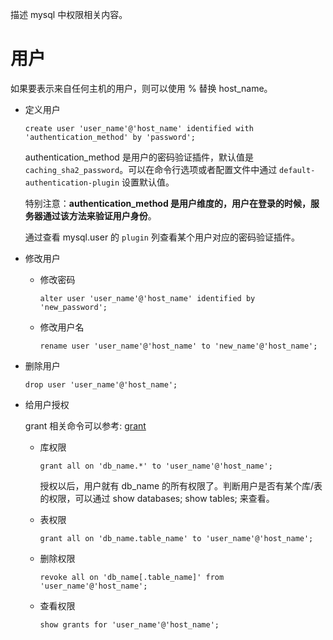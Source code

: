 描述 mysql 中权限相关内容。

# 用户

如果要表示来自任何主机的用户，则可以使用 % 替换 host_name。

- 定义用户

    `create user 'user_name'@'host_name' identified with 'authentication_method' by 'password';`

    authentication_method 是用户的密码验证插件，默认值是 `caching_sha2_password`。可以在命令行选项或者配置文件中通过 `default-authentication-plugin` 设置默认值。
    
    特别注意：**authentication_method 是用户维度的，用户在登录的时候，服务器通过该方法来验证用户身份**。
    
    通过查看 mysql.user 的 `plugin` 列查看某个用户对应的密码验证插件。

- 修改用户

    - 修改密码

        `alter user 'user_name'@'host_name' identified by 'new_password';`

    - 修改用户名

        `rename user 'user_name'@'host_name' to 'new_name'@'host_name';`

- 删除用户

    `drop user 'user_name'@'host_name';`


- 给用户授权

    grant 相关命令可以参考: [grant](https://www.runoob.com/note/19873)

    - 库权限

        `grant all on 'db_name.*' to 'user_name'@'host_name';`

        授权以后，用户就有 db_name 的所有权限了。判断用户是否有某个库/表的权限，可以通过 show databases; show tables; 来查看。

    - 表权限

        `grant all on 'db_name.table_name' to 'user_name'@'host_name';`

    - 删除权限

        `revoke all on 'db_name[.table_name]' from 'user_name'@'host_name';`

    - 查看权限

        `show grants for 'user_name'@'host_name';`